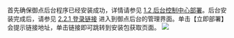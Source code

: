 首先确保御点后台程序已经安装成功，详情请参见 [1.2 后台控制中心部署](#1.2-后台控制中心部署)。后台安装完成后，请参见 [2.2.1 登录链接](#2.2.1-登录链接) 进入到御点后台的管理界面。单击【立即部署】会提示链接地址，单击链接即可跳转到安装包获取页面。
![](https://main.qcloudimg.com/raw/07691ae45d4300fb382e7004ba4f4358.png)